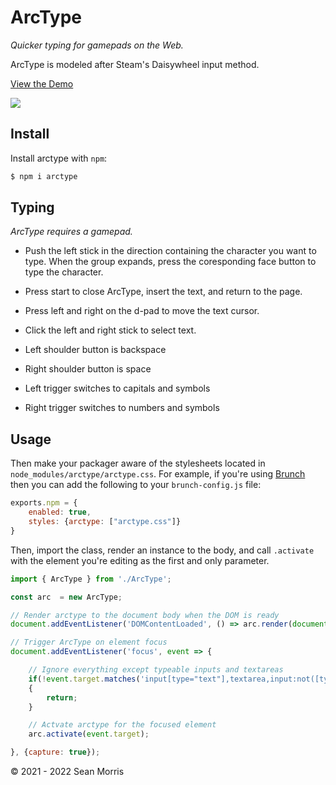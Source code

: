 # ArcType

*Quicker typing for gamepads on the Web.*

ArcType is modeled after Steam's Daisywheel input method.

[View the Demo](https://arctype.seanmorr.is/)

[![](https://arctype.seanmorr.is/example.png)](https://arctype.seanmorr.is/)

## Install

Install arctype with `npm`:

```bash
$ npm i arctype
````

## Typing

*ArcType requires a gamepad.*

* Push the left stick in the direction containing the character you want to type. When the group expands, press the coresponding face button to type the character.

* Press start to close ArcType, insert the text, and return to the page.

* Press left and right on the d-pad to move the text cursor.

* Click the left and right stick to select text.

* Left shoulder button is backspace

* Right shoulder button is space

* Left trigger switches to capitals and symbols

* Right trigger switches to numbers and symbols

## Usage

Then make your packager aware of the stylesheets located in `node_modules/arctype/arctype.css`. For example, if you're using [Brunch]() then you can add the following to your `brunch-config.js` file:

```js
exports.npm = {
	enabled: true,
	styles: {arctype: ["arctype.css"]}
}
```

Then, import the class, render an instance to the body, and call `.activate` with the element you're editing as the first and only parameter.

```javascript
import { ArcType } from './ArcType';

const arc  = new ArcType;

// Render arctype to the document body when the DOM is ready
document.addEventListener('DOMContentLoaded', () => arc.render(document.body));

// Trigger ArcType on element focus
document.addEventListener('focus', event => {

	// Ignore everything except typeable inputs and textareas
	if(!event.target.matches('input[type="text"],textarea,input:not([type])'))
	{
		return;
	}

	// Actvate arctype for the focused element
	arc.activate(event.target);

}, {capture: true});
```

&copy; 2021 - 2022 Sean Morris